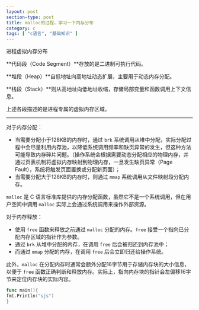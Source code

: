 ```yaml
---
layout: post
section-type: post
title: malloc的过程，学习一下内存分布
category: c
tags: [ "c语言", "基础知识" ]
---
```

进程虚拟内存分布

**代码段（Code Segment）**存放的是二进制可执行代码。

**堆段（Heap）**自低地址向高地址动态扩展，主要用于动态内存分配。

**栈段（Stack）**则从高地址向低地址收缩，存储局部变量和函数调用上下文信息。

上述各段描述的是进程专属的虚拟内存区域。

---

对于内存分配：

- 当需要分配小于128KB的内存时，通过 `brk` 系统调用从堆中分配，实际分配过程中会尽量利用内存池，以降低系统调用频率和缺页异常的发生，但这种方法可能导致内存碎片问题。（操作系统会根据需要动态分配相应的物理内存，并通过页表机制将虚拟内存映射到物理内存，一旦发生缺页异常（Page Fault），系统将触发页面置换或分配新页面）；
- 当需要分配大于128KB的内存时，则通过 `mmap` 系统调用从文件映射段分配内存。

`malloc` 是 C 语言标准库提供的内存分配函数，虽然它不是一个系统调用，但在用户空间中调用 `malloc` 实际上会通过系统调用来操作外部资源。

对于内存释放：

- 使用 `free` 函数来释放之前通过 `malloc` 分配的内存。`free` 接受一个指向已分配内存区域的指针作为参数。
- 通过 `brk` 从堆中分配的内存，在调用 `free` 后会被归还到内存池中；
- 而通过 `mmap` 分配的内存，在调用 `free` 后会立即归还给操作系统。

此外，`malloc` 在分配内存时通常会额外分配16字节用于存储内存块的大小信息，以便于 `free` 函数正确判断和释放内存。实际上，指向内存块的指针会左偏移16字节来定位内存块的实际内容。
```go
func main(){
fmt.Println("sjs")
}
```